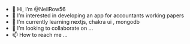 - 👋 Hi, I’m @NeilRow56
- 👀 I’m interested in developing an app for accountants working papers
- 🌱 I’m currently learning nextjs, chakra ui , mongodb
- 💞️ I’m looking to collaborate on ...
- 📫 How to reach me ...

<!---
NeilRow56/NeilRow56 is a ✨ special ✨ repository because its `README.md` (this file) appears on your GitHub profile.
You can click the Preview link to take a look at your changes.
--->
